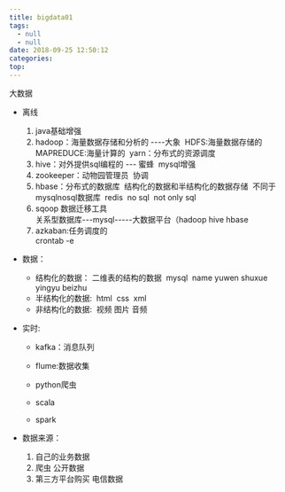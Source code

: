 ```yaml
---
title: bigdata01
tags:
  - null
  - null
date: 2018-09-25 12:50:12
categories:
top:
---
```


大数据

- 离线 
  1. java基础增强 
  2. hadoop：海量数据存储和分析的 ----大象
     ​	HDFS:海量数据存储的 
     ​	MAPREDUCE:海量计算的 
     ​	yarn：分布式的资源调度 
  3. hive：对外提供sql编程的  --- 蜜蜂
     ​	mysql增强 
  4. zookeeper：动物园管理员 
     ​	协调
  5. hbase：分布式的数据库 
     ​	结构化的数据和半结构化的数据存储
     ​	不同于mysql
     ​	nosql数据库
     ​		redis
     ​		no sql
     ​		not only sql
  6. sqoop   数据迁移工具  
     ​	关系型数据库---mysql-----大数据平台（hadoop  hive   hbase
  7. azkaban:任务调度的   
     ​	crontab -e

- 数据：
  - 结构化的数据：  二维表的结构的数据
    ​	mysql
    ​	name   yuwen   shuxue   yingyu   beizhu
  - 半结构化的数据:
    ​	html
    ​	css
    ​	xml
  - 非结构化的数据:
    ​	视频   图片  音频




- 实时:

  - kafka：消息队列 

  - flume:数据收集 

  - python爬虫 

  - scala 

   - spark 

- 数据来源：
   	1. 自己的业务数据
  	2. 爬虫	公开数据
  	3. 第三方平台购买
      电信数据



<!-- more -->

